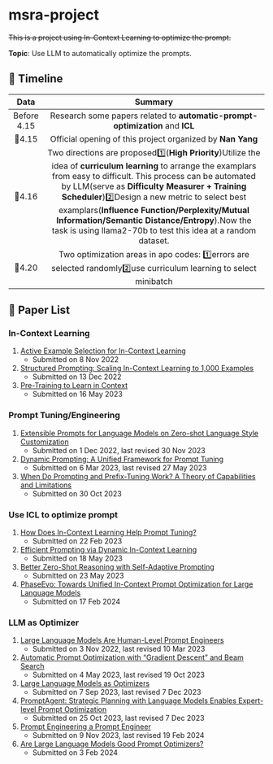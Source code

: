 # msra-project
~~This is a project using In-Context Learning to optimize the prompt.~~

**Topic**: Use LLM to automatically optimize the prompts.

##  :calendar: Timeline

|          Data          |                           Summary                            |
| :--------------------: | :----------------------------------------------------------: |
|      Before 4.15       | Research some papers related to **automatic-prompt-optimization** and **ICL** |
|   :city_sunset:4.15    |  Official opening of this project organized by **Nan Yang**  |
| :night_with_stars:4.16 | Two directions are proposed:one:(**High Priority**)Utilize the idea of **curriculum learning** to arrange the examplars from easy to difficult. This process can be automated by LLM(serve as **Difficulty Measurer + Training Scheduler**):two:Design a new metric to select best examplars(**Influence Function/Perplexity/Mutual Information/Semantic Distance/Entropy**).Now the task is using llama2-70b to test this idea at a random dataset. |
| :night_with_stars:4.20 | Two optimization areas in apo codes: :one:errors are selected randomly:two:use curriculum learning to select minibatch​ |

##  :book: Paper List

### In-Context Learning
1. [Active Example Selection for In-Context Learning](https://arxiv.org/abs/2211.04486)
   * Submitted on 8 Nov 2022
2. [Structured Prompting: Scaling In-Context Learning to 1,000 Examples](https://arxiv.org/abs/2212.06713)
   * Submitted on 13 Dec 2022
3. [Pre-Training to Learn in Context](https://arxiv.org/abs/2305.09137)
   * Submitted on 16 May 2023

### Prompt Tuning/Engineering
1. [Extensible Prompts for Language Models on Zero-shot Language Style Customization](https://arxiv.org/abs/2212.00616)
   * Submitted on 1 Dec 2022, last revised 30 Nov 2023
2. [Dynamic Prompting: A Unified Framework for Prompt Tuning](https://arxiv.org/abs/2303.02909)
   * Submitted on 6 Mar 2023, last revised 27 May 2023
3. [When Do Prompting and Prefix-Tuning Work? A Theory of Capabilities and Limitations](https://arxiv.org/abs/2310.19698)
   * Submitted on 30 Oct 2023

### Use ICL to optimize prompt
1. [How Does In-Context Learning Help Prompt Tuning?](https://arxiv.org/abs/2302.11521)
   * Submitted on 22 Feb 2023
2. [Efficient Prompting via Dynamic In-Context Learning](https://arxiv.org/abs/2305.11170)
   * Submitted on 18 May 2023
3. [Better Zero-Shot Reasoning with Self-Adaptive Prompting](https://arxiv.org/abs/2305.14106)
   * Submitted on 23 May 2023
4. [PhaseEvo: Towards Unified In-Context Prompt Optimization for Large Language Models](https://arxiv.org/abs/2402.11347)
   * Submitted on 17 Feb 2024 

### LLM as Optimizer
1. [Large Language Models Are Human-Level Prompt Engineers](https://arxiv.org/abs/2211.01910)
   * Submitted on 3 Nov 2022, last revised 10 Mar 2023
2. [Automatic Prompt Optimization with “Gradient Descent” and Beam Search](https://arxiv.org/abs/2305.03495)
   * Submitted on 4 May 2023, last revised 19 Oct 2023
3. [Large Language Models as Optimizers](https://arxiv.org/abs/2309.03409)
   * Submitted on 7 Sep 2023, last revised 7 Dec 2023
4. [PromptAgent: Strategic Planning with Language Models Enables Expert-level Prompt Optimization](https://arxiv.org/abs/2310.16427)
   * Submitted on 25 Oct 2023, last revised 7 Dec 2023
5. [Prompt Engineering a Prompt Engineer](https://arxiv.org/abs/2311.05661)
   * Submitted on 9 Nov 2023, last revised 19 Feb 2024
6. [Are Large Language Models Good Prompt Optimizers?](https://arxiv.org/abs/2402.02101)
   * Submitted on 3 Feb 2024
